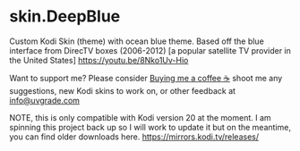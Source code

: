 # skin.DeepBlue
 Custom Kodi Skin (theme) with ocean blue theme. Based off the blue interface from DirecTV boxes (2006-2012) [a popular satellite TV provider in the United States]
 https://youtu.be/8Nko1Uv-Hio
 
 Want to support me? Please consider [Buying me a coffee ☕](https://www.buymeacoffee.com/UVGrade)
 shoot me any suggestions, new Kodi skins to work on, or other feedback at info@uvgrade.com

NOTE, this is only compatible with Kodi version 20 at the moment. I am spinning this project back up so I will work to update it but on the meantime, you can find older downloads here. https://mirrors.kodi.tv/releases/
